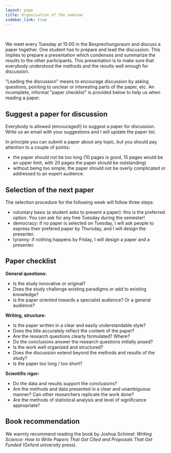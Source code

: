 ```yaml
---
layout: page
title: Organisation of the seminar
sidebar_link: true
---
```


 <br>

We meet every Tuesday at 15:00 in the Besprechungsraum and discuss a paper
together. One student has to prepare and lead the discussion. This implies
to prepare a presentation which condenses and summarize the results to
the other participants. This presentation is to make sure that everybody
understood the methods and the results well enough for discussion.

"Leading the discussion" means to encourage discussion by asking questions,
pointing to unclear or interesting parts of the paper, etc. An incomplete,
informal "paper checklist" is provided below to help us when reading a
paper.


## Suggest a paper for discussion

Everybody is allowed (encouraged!) to suggest a paper for discussion. Write
us an email with your suggestions and I will update the paper list.

In principle you can submit a paper about any topic, but you should pay
attention to a couple of points:

- the paper should not be too long (10 pages is good, 15 pages would be an
  upper limit, with 20 pages the paper should be outstanding)
- without being too simple, the paper should not be overly complicated or
  addressed to an expert audience.

## Selection of the next paper

The selection procedure for the following week will follow three steps:

- voluntary basis (a student asks to present a paper): this is the preferred
  option. You can ask for any free Tuesday during the semester!
- democracy: if no paper is selected on Tuesday, I will ask people to
  express their prefered paper by Thursday, and I will design the presenter.
- tyranny: if nothing happens by Friday, I will design a paper and a presenter.


## Paper checklist

**General questions:**

- Is the study innovative or original?
- Does the study challenge existing paradigms or add to existing knowledge?
- is the paper oriented towards a specialist audience? Or a general audience?

**Writing, structure:**

- Is the paper written in a clear and easily understandable style?
- Does the title accurately reflect the content of the paper?
- Are the research questions clearly formulated? Where?
- Do the conclusions answer the research questions initially posed?
- Is the work well organized and structured?
- Does the discussion extend beyond the methods and results of the study?
- Is the paper too long / too short?

**Scientific rigor:**

- Do the data and results support the conclusions?
- Are the methods and data presented in a clear and unambiguous manner? Can
  other researchers replicate the work done?
- Are the methods of statistical analysis and level of significance
  appropriate?


## Book recommendation

We warmly recommend reading the book by Joshua Schimel: *Writing Science: How to
Write Papers That Get Cited and Proposals That Get Funded* (Oxford
university press).
